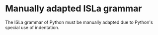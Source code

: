 # Manually adapted ISLa grammar

The ISLa grammar of Python must be manually adapted due to Python's special use of indentation.
